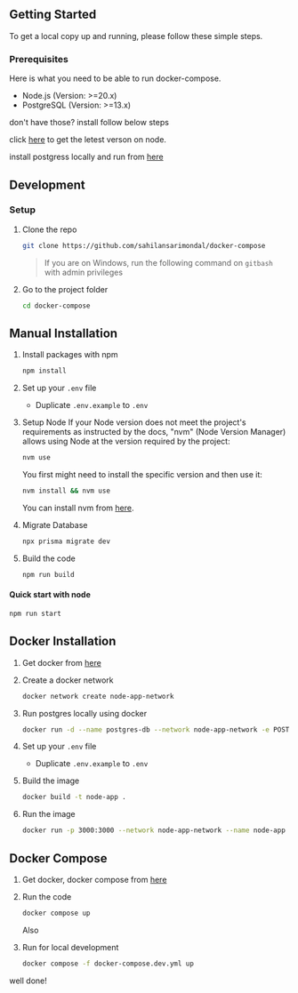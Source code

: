 <!-- GETTING STARTED -->

## Getting Started

To get a local copy up and running, please follow these simple steps.

### Prerequisites

Here is what you need to be able to run docker-compose.

- Node.js (Version: >=20.x)
- PostgreSQL (Version: >=13.x)

don't have those? install follow below steps

click [here](https://nodejs.org/en/download) to get the letest verson on node.

install postgress locally and run from [here](https://www.postgresql.org/download/)

## Development

### Setup

1. Clone the repo

   ```sh
   git clone https://github.com/sahilansarimondal/docker-compose
   ```

   > If you are on Windows, run the following command on `gitbash` with admin privileges

2. Go to the project folder

   ```sh
   cd docker-compose
   ```

## Manual Installation

1. Install packages with npm

   ```sh
   npm install
   ```

2. Set up your `.env` file

   - Duplicate `.env.example` to `.env`

3. Setup Node
   If your Node version does not meet the project's requirements as instructed by the docs, "nvm" (Node Version Manager) allows using Node at the version required by the project:

   ```sh
   nvm use
   ```

   You first might need to install the specific version and then use it:

   ```sh
   nvm install && nvm use
   ```

   You can install nvm from [here](https://github.com/nvm-sh/nvm).

4. Migrate Database

   ```sh
   npx prisma migrate dev
   ```

5. Build the code

   ```sh
   npm run build
   ```

#### Quick start with node

```sh
npm run start
```

## Docker Installation

1. Get docker from [here](https://www.docker.com/get-started/)

2. Create a docker network

   ```sh
   docker network create node-app-network
   ```

3. Run postgres locally using docker

   ```sh
   docker run -d --name postgres-db --network node-app-network -e POSTGRES_PASSWORD=password -p 5432:5432 postgres
   ```

4. Set up your `.env` file

   - Duplicate `.env.example` to `.env`

5. Build the image

   ```sh
   docker build -t node-app .
   ```

6. Run the image

   ```sh
   docker run -p 3000:3000 --network node-app-network --name node-app node-app
   ```

## Docker Compose

1. Get docker, docker compose from [here](https://www.docker.com/get-started/)

2. Run the code

   ```sh
   docker compose up
   ```

   Also

3. Run for local development

      ```sh
   docker compose -f docker-compose.dev.yml up
   ```

well done!
